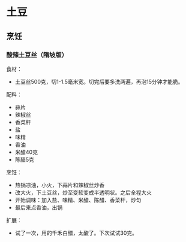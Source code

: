 # 土豆

## 烹饪

### 酸辣土豆丝（隋坡版）

食材：
- 土豆丝500克，切1-1.5毫米宽。切完后要多洗两遍，再泡15分钟才能脆。

配料：
- 蒜片
- 辣椒丝
- 香菜杆
- 盐
- 味精
- 香油
- 米醋40克
- 陈醋5克

烹饪：
- 热锅凉油，小火，下蒜片和辣椒丝炒香
- 改大火，下土豆丝，炒至变软变成半透明状。之后全程大火
- 开始调味：加入盐、味精、米醋、陈醋、香菜杆，炒匀
- 最后来点香油，出锅

扩展：
- 试了一次，用的千禾白醋，太酸了。下次试试30克。

